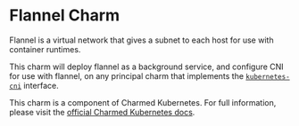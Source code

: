 # Flannel Charm

Flannel is a virtual network that gives a subnet to each host for use with
container runtimes.

This charm will deploy flannel as a background service, and configure CNI for
use with flannel, on any principal charm that implements the
[`kubernetes-cni`](https://github.com/juju-solutions/interface-kubernetes-cni) interface.

This charm is a component of Charmed Kubernetes. For full information,
please visit the [official Charmed Kubernetes docs](https://www.ubuntu.com/kubernetes/docs/charm-flannel).
